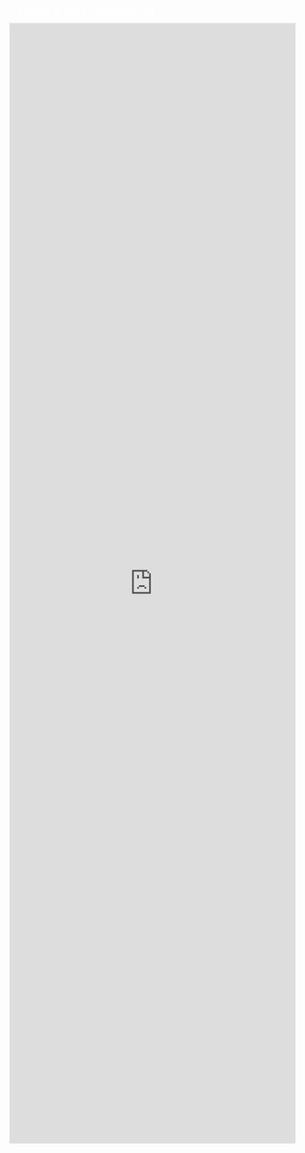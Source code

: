 <div style="background-color:##00619a; color:white; padding:1em;">
  # Mapas de sala de estudo UFC PICI
</div>

<iframe width="100%" height="1973" frameborder="0"
  src="https://observablehq.com/embed/73386ed92f471cff?cells=map%2Ccourse_selector_ui%2Cdashboard"></iframe>
